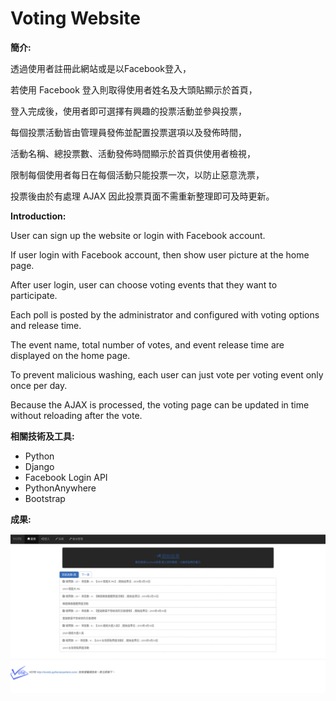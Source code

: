 # Voting Website

**簡介:**

透過使用者註冊此網站或是以Facebook登入，

若使用 Facebook 登入則取得使用者姓名及大頭貼顯示於首頁，

登入完成後，使用者即可選擇有興趣的投票活動並參與投票，

每個投票活動皆由管理員發佈並配置投票選項以及發佈時間，

活動名稱、總投票數、活動發佈時間顯示於首頁供使用者檢視，

限制每個使用者每日在每個活動只能投票一次，以防止惡意洗票，

投票後由於有處理 AJAX 因此投票頁面不需重新整理即可及時更新。

**Introduction:**

User can sign up the website or login with Facebook account.

If user login with Facebook account, then show user picture at the home page.

After user login, user can choose voting events that they want to participate.

Each poll is posted by the administrator and configured with voting options and release time.

The event name, total number of votes, and event release time are displayed on the home page.

To prevent malicious washing, each user can just vote per voting event only once per day.

Because the AJAX is processed, the voting page can be updated in time without reloading after the vote.

**相關技術及工具:**
 * Python
 * Django 
 * Facebook Login API
 * PythonAnywhere
 * Bootstrap

**成果:**

![Result](https://github.com/Rex-Chiang/VOTE-project/blob/master/Result.gif)
